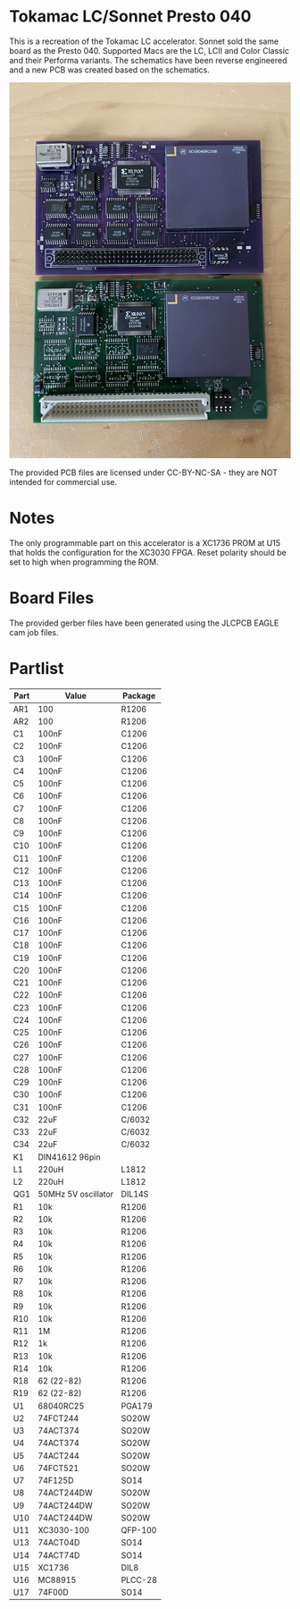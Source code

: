 # Tokamac LC/Sonnet Presto 040
  
This is a recreation of the Tokamac LC accelerator. Sonnet sold the same board as the Presto 040.
Supported Macs are the LC, LCII and Color Classic and their Performa variants.
The schematics have been reverse engineered and a new PCB was created based on the schematics.
  
![fully populated board](/TokamacLC_Populated.jpg)
  
The provided PCB files are licensed under CC-BY-NC-SA - they are NOT intended for commercial use.  
  
  
  
# Notes
  
The only programmable part on this accelerator is a XC1736 PROM at U15 that holds the configuration for the XC3030 FPGA.
Reset polarity should be set to high when programming the ROM.
  
# Board Files
  
The provided gerber files have been generated using the JLCPCB EAGLE cam job files.  

# Partlist

Part|Value|Package
---|---|---
AR1|100|R1206
AR2|100|R1206
C1|  100nF|  C1206
C2|  100nF|  C1206
C3|  100nF|  C1206
C4|  100nF|  C1206
C5|  100nF|  C1206
C6|  100nF|  C1206
C7|  100nF|  C1206
C8|  100nF|  C1206
C9|  100nF|  C1206
C10|100nF|  C1206
C11|100nF|  C1206
C12|100nF|  C1206
C13|100nF|  C1206
C14|100nF|  C1206
C15|100nF|  C1206
C16|100nF|  C1206
C17|100nF|  C1206
C18|100nF|  C1206
C19|100nF|  C1206
C20|100nF|  C1206
C21|100nF|  C1206
C22|100nF|  C1206
C23|100nF|  C1206
C24|100nF|  C1206
C25|100nF|  C1206
C26|100nF|  C1206
C27|100nF|  C1206
C28|100nF|  C1206
C29|100nF|  C1206
C30|100nF|  C1206
C31|100nF|  C1206
C32|22uF|    C/6032
C33|22uF|    C/6032
C34|22uF|    C/6032
K1|  DIN41612 96pin
L1|  220uH|L1812
L2|  220uH|L1812
QG1 |    50MHz 5V oscillator  |   DIL14S
R1|  10k|R1206
R2|  10k|R1206
R3|  10k|R1206
R4|  10k|R1206
R5|  10k|R1206
R6|  10k|R1206
R7|  10k|R1206
R8|  10k|R1206
R9|  10k|R1206
R10|10k|R1206
R11|1M| R1206
R12|1k|  R1206 
R13|10k|R1206
R14|10k|R1206
R18|62  (22-82)|     R1206
R19|62  (22-82)|     R1206
U1|  68040RC25|PGA179
U2|  74FCT244 |    SO20W
U3|  74ACT374  |   SO20W
U4|  74ACT374  |   SO20W
U5|  74ACT244  |   SO20W
U6|  74FCT521  |   SO20W
U7|  74F125D|  SO14
U8|  74ACT244DW   |  SO20W
U9|  74ACT244DW  |   SO20W
U10|74ACT244DW  |   SO20W
U11|XC3030-100|QFP-100
U13|74ACT04D| SO14
U14|74ACT74D| SO14
U15|XC1736|   DIL8
U16|MC88915|  PLCC-28
U17|74F00D|   SO14
